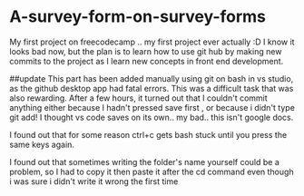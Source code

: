 # A-survey-form-on-survey-forms
My first project on freecodecamp .. my first project ever actually :D
I know it looks bad now, but the plan is to learn how to use git hub by making new commits to the project as I learn new concepts in front end development.

##update
This part has been added manually using git on bash in vs studio, as the github desktop app had fatal errors. 
This was a difficult task that was also rewarding. After a few hours, it turned out that I couldn't commit anything either because I hadn't pressed save first , or because i didn't type git add! I thought vs code saves on its own.. my bad.. this isn't google docs.

I found out that for some reason ctrl+c gets bash stuck until you press the same keys again.

I found out that sometimes writing the folder's name yourself could be a problem, so I had to copy it then paste it after the cd command even though i was sure i didn't write it wrong the first time